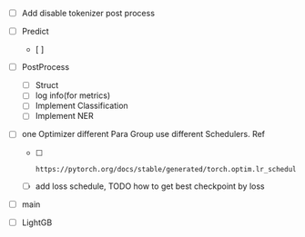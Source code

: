 - [ ] Add disable tokenizer post process
- [ ] Predict
   - [ ] 

- [ ] PostProcess
   - [ ] Struct 
   - [ ] log info(for metrics)
   - [ ] Implement Classification
   - [ ] Implement NER
 
- [ ] one Optimizer different Para Group use different Schedulers.
  Ref
   - [ ]     https://pytorch.org/docs/stable/generated/torch.optim.lr_scheduler.CyclicLR.html#torch.optim.lr_scheduler.CyclicLR
   - [ ] add loss schedule, TODO how to get best checkpoint by loss

- [ ] main


- [ ] LightGB


